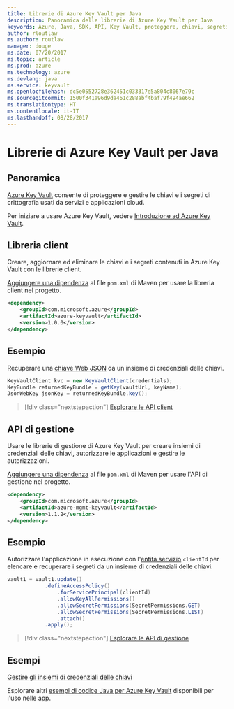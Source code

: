 ```yaml
---
title: Librerie di Azure Key Vault per Java
description: Panoramica delle librerie di Azure Key Vault per Java
keywords: Azure, Java, SDK, API, Key Vault, proteggere, chiavi, segreti, insieme di credenziali
author: rloutlaw
ms.author: routlaw
manager: douge
ms.date: 07/20/2017
ms.topic: article
ms.prod: azure
ms.technology: azure
ms.devlang: java
ms.service: keyvault
ms.openlocfilehash: dc5e0552728e362451c033317e5a804c8067e79c
ms.sourcegitcommit: 1500f341a96d9da461c288abf4baf79f494ae662
ms.translationtype: HT
ms.contentlocale: it-IT
ms.lasthandoff: 08/28/2017
---
```

# <a name="azure-key-vault-libraries-for-java"></a>Librerie di Azure Key Vault per Java

## <a name="overview"></a>Panoramica

[Azure Key Vault](/azure/key-vault/) consente di proteggere e gestire le chiavi e i segreti di crittografia usati da servizi e applicazioni cloud.

Per iniziare a usare Azure Key Vault, vedere [Introduzione ad Azure Key Vault](/azure/key-vault/key-vault-get-started).

## <a name="client-library"></a>Libreria client

Creare, aggiornare ed eliminare le chiavi e i segreti contenuti in Azure Key Vault con le librerie client.

[Aggiungere una dipendenza](https://maven.apache.org/guides/getting-started/index.html#How_do_I_use_external_dependencies) al file `pom.xml` di Maven per usare la libreria client nel progetto.  

```XML
<dependency>
    <groupId>com.microsoft.azure</groupId>
    <artifactId>azure-keyvault</artifactId>
    <version>1.0.0</version>
</dependency>
```   

## <a name="example"></a>Esempio

Recuperare una [chiave Web JSON](https://tools.ietf.org/html/draft-ietf-jose-json-web-key-18) da un insieme di credenziali delle chiavi.

```java
KeyVaultClient kvc = new KeyVaultClient(credentials);
KeyBundle returnedKeyBundle = getKey(vaultUrl, keyName);
JsonWebKey jsonKey = returnedKeyBundle.key();
```

> [!div class="nextstepaction"]
> [Esplorare le API client](/java/api/overview/azure/keyvault/clientlibrary)


## <a name="management-api"></a>API di gestione

Usare le librerie di gestione di Azure Key Vault per creare insiemi di credenziali delle chiavi, autorizzare le applicazioni e gestire le autorizzazioni. 

[Aggiungere una dipendenza](https://maven.apache.org/guides/getting-started/index.html#How_do_I_use_external_dependencies) al file `pom.xml` di Maven per usare l'API di gestione nel progetto.  

```XML
<dependency>
    <groupId>com.microsoft.azure</groupId>
    <artifactId>azure-mgmt-keyvault</artifactId>
    <version>1.1.2</version>
</dependency>
```

## <a name="example"></a>Esempio

Autorizzare l'applicazione in esecuzione con l'[entità servizio](/azure/azure-resource-manager/resource-group-create-service-principal-portal) `clientId` per elencare e recuperare i segreti da un insieme di credenziali delle chiavi. 

```java
vault1 = vault1.update()
            .defineAccessPolicy()
                .forServicePrincipal(clientId)
                .allowKeyAllPermissions()
                .allowSecretPermissions(SecretPermissions.GET)
                .allowSecretPermissions(SecretPermissions.LIST)
                .attach()
            .apply();
```

> [!div class="nextstepaction"]
> [Esplorare le API di gestione](/java/api/overview/azure/keyvault/managementapi)


## <a name="samples"></a>Esempi

[Gestire gli insiemi di credenziali delle chiavi][1]   

[1]: https://github.com/Azure-Samples/key-vault-java-manage-key-vaults

Esplorare altri [esempi di codice Java per Azure Key Vault](https://azure.microsoft.com/resources/samples/?platform=java&term=key+vault) disponibili per l'uso nelle app.
